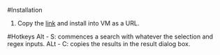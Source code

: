#Installation

1. Copy the <a href="https://sea5000.github.io/VM-Regex/VM - Regex.html">link</a> and install into VM as a URL.


#Hotkeys
Alt - S: commences a search with whatever the selection and regex inputs.
ALt - C: copies the results in the result dialog box.